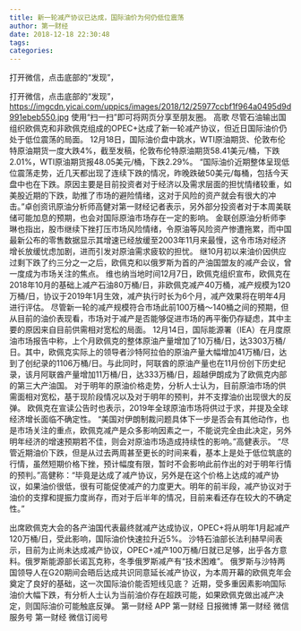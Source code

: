 ```yaml
---
title: 新一轮减产协议已达成，国际油价为何仍低位震荡
author: 第一财经
date: 2018-12-18 22:30:48
tags: 
categories: 
---
```

打开微信，点击底部的“发现”，
<!-- more -->
打开微信，点击底部的“发现”，
https://imgcdn.yicai.com/uppics/images/2018/12/25977ccbf1f964a0495d9d991ebeb550.jpg
使用“扫一扫”即可将网页分享至朋友圈。
高歌
尽管石油输出国组织欧佩克和非欧佩克组成的OPEC+达成了新一轮减产协议，但近日国际油价仍处于低位震荡的局面。
12月18日，国际油价盘中跳水，WTI原油期货、伦敦布伦特原油期货一度大跌4%，截至发稿，伦敦布伦特原油期货58.41美元/桶，下跌2.01%，WTI原油期货报48.05美元/桶，下跌2.29%。
“国际油价近期整体呈现低位震荡走势，近几天都出现了连续下跌的情况，昨晚跌破50美元/每桶，包括今天盘中也在下跌。原因主要是目前投资者对于经济以及需求层面的担忧情绪较重，如美股近期的下跌，助推了市场的避险情绪，这对于风险的资产就会有很大的冲击。”卓创资讯原油分析师高健对第一财经记者表示，另外部分投资者对于本周美联储可能加息的预期，也会对国际原油市场存在一定的影响。
金联创原油分析师李琳也指出，股市继续下挫打压市场风险情绪，令原油等风险资产惨遭拖累，而中国最新公布的零售数据显示其增速已经放缓至2003年11月来最慢，这令市场对经济增长放缓忧虑加剧，进而引发对原油需求疲软的担忧。
继10月初以来油价因供应过剩下跌了约三分之一之后，欧佩克和以俄罗斯为首的产油国盟友的减产会议，曾一度成为市场关注的焦点。
维也纳当地时间12月7日，欧佩克组织宣布，欧佩克在2018年10月的基础上减产石油80万桶/日，非欧佩克减产40万桶，减产规模为120万桶/日，协议于2019年1月生效，减产执行时长为6个月，减产效果将在明年4月进行评估。
尽管新一轮的减产规模符合市场此前100万桶～140桶之间的预期，但从目前的油价表现看，市场对于减产是否能够促进市场的再平衡仍存疑虑，其中主要的原因来自目前供需相对宽松的局面。
12月14日，国际能源署（IEA）在月度原油市场报告中称，上个月欧佩克的整体原油产量增加了10万桶/日，达3303万桶/日。其中，欧佩克实际上的领导者沙特阿拉伯的原油产量大幅增加41万桶/日，达到了创纪录的1106万桶/日。与此同时，阿联酋的原油产量也在11月份创下历史纪录，该月阿联酋产量增加11万桶/日，达333万桶/日，超越伊朗成为了欧佩克内部的第三大产油国。
对于明年的原油价格走势，分析人士认为，目前原油市场的供需面相对宽松，基于现阶段情况以及对于明年的预判，并不支撑油价出现很大的反弹。
欧佩克在宣读公告时也表示，2019年全球原油市场将供过于求，并提及全球经济增长面临不确定性。
“美国对伊朗制裁问题具体下一步是否会有其他动作，也是市场关注的重点，欧佩克减产是众多影响因素之一，不能说完全由此决定，另外明年经济的增速预期若不佳，则会对原油市场造成持续性的影响。”高健表示。
“尽管近期油价下跌，但是从过去两周甚至更长的时间来看，基本上是处于低位筑底的行情，虽然短期价格下挫，预计幅度有限，暂时不会影响此前作出的对于明年行情的预判。”高健称：“毕竟是达成了减产协议，另外是在这个价格上达成的减产协议，如果油价很低，很有可能促使减产的力度更大。明年的前半段，减产协议对于油价的支撑和提振力度尚存，而对于后半年的情况，目前来看还存在较大的不确定性。”
 
 
出席欧佩克大会的各产油国代表最终就减产达成协议，OPEC+将从明年1月起减产120万桶/日，受此影响，国际油价快速拉升近5%。
沙特石油部长法利赫早间表示，目前为止尚未达成减产协议，OPEC+减产100万桶/日就已足够，出乎各方意料。俄罗斯能源部长诺瓦克称，冬季俄罗斯减产有“技术困难”。
俄罗斯与沙特两国领导人在G20期间会晤后达成共识同意延长减产协议，为本周开幕的欧佩克年会奠定了良好的基础，这一次国际油价能否短线见底？
近期，受多重因素影响国际油价大幅下跌，有分析人士认为当前油价存在超跌可能，如果欧佩克做出减产决定，则国际油价可能触底反弹。
第一财经
APP
第一财经
日报微博
第一财经
微信服务号
第一财经
微信订阅号
